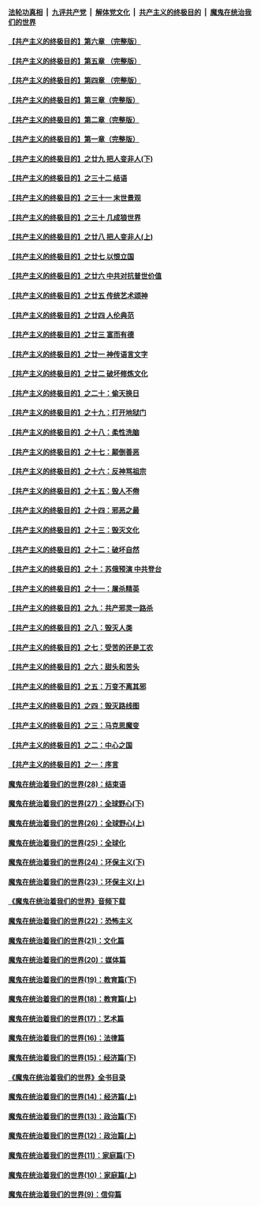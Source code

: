 ####  [法轮功真相](../../../../basic/blob/master/README.md?t=05141931) &nbsp;|&nbsp; [九评共产党](../../../../9ping.md/blob/master/README.md?t=05141931) &nbsp;|&nbsp; [解体党文化](../../../../jtdwh.md/blob/master/README.md?t=05141931)  &nbsp;|&nbsp; [共产主义的终极目的](../../../../gczydzjmd.md/blob/master/README.md?t=05141931) &nbsp;|&nbsp; [魔鬼在统治我们的世界](../../../../mgztzwmdsj.md/blob/master/README.md?t=05141931) 

#### [【共产主义的终极目的】第六章 （完整版）](../pages/nsc422/n11428913.md?t=05141931) 

#### [【共产主义的终极目的】第五章 （完整版）](../pages/nsc422/n11428912.md?t=05141931) 

#### [【共产主义的终极目的】第四章 （完整版）](../pages/nsc422/n11428907.md?t=05141931) 

#### [【共产主义的终极目的】第三章（完整版）](../pages/nsc422/n11428848.md?t=05141931) 

#### [【共产主义的终极目的】第二章（完整版）](../pages/nsc422/n11428831.md?t=05141931) 

#### [【共产主义的终极目的】第一章（完整版）](../pages/nsc422/n11417651.md?t=05141931) 

#### [【共产主义的终极目的】之廿九 把人变非人(下)](../pages/nsc422/n11344140.md?t=05141931) 

#### [【共产主义的终极目的】之三十二 结语](../pages/nsc422/n11360535.md?t=05141931) 

#### [【共产主义的终极目的】之三十一 末世景观](../pages/nsc422/n11351129.md?t=05141931) 

#### [【共产主义的终极目的】之三十 几成狼世界](../pages/nsc422/n11348280.md?t=05141931) 

#### [【共产主义的终极目的】之廿八 把人变非人(上)](../pages/nsc422/n11340492.md?t=05141931) 

#### [【共产主义的终极目的】之廿七 以恨立国](../pages/nsc422/n11336944.md?t=05141931) 

#### [【共产主义的终极目的】之廿六 中共对抗普世价值](../pages/nsc422/n11324785.md?t=05141931) 

#### [【共产主义的终极目的】之廿五 传统艺术颂神](../pages/nsc422/n11296396.md?t=05141931) 

#### [【共产主义的终极目的】之廿四 人伦典范](../pages/nsc422/n11296397.md?t=05141931) 

#### [【共产主义的终极目的】之廿三 富而有德](../pages/nsc422/n11283598.md?t=05141931) 

#### [【共产主义的终极目的】之廿一 神传语言文字](../pages/nsc422/n11263265.md?t=05141931) 

#### [【共产主义的终极目的】之廿二 破坏修炼文化](../pages/nsc422/n11245728.md?t=05141931) 

#### [【共产主义的终极目的】之二十：偷天换日](../pages/nsc422/n11238846.md?t=05141931) 

#### [【共产主义的终极目的】之十九：打开地狱门](../pages/nsc422/n11206376.md?t=05141931) 

#### [【共产主义的终极目的】之十八：柔性洗脑](../pages/nsc422/n11199994.md?t=05141931) 

#### [【共产主义的终极目的】之十七：颠倒善恶](../pages/nsc422/n11179782.md?t=05141931) 

#### [【共产主义的终极目的】之十六：反神骂祖宗](../pages/nsc422/n11166798.md?t=05141931) 

#### [【共产主义的终极目的】之十五：毁人不倦](../pages/nsc422/n11166792.md?t=05141931) 

#### [【共产主义的终极目的】之十四：邪恶之最](../pages/nsc422/n11150249.md?t=05141931) 

#### [【共产主义的终极目的】之十三：毁灭文化](../pages/nsc422/n11135227.md?t=05141931) 

#### [【共产主义的终极目的】之十二：破坏自然](../pages/nsc422/n11135214.md?t=05141931) 

#### [【共产主义的终极目的】之十：苏俄预演 中共登台](../pages/nsc422/n11118424.md?t=05141931) 

#### [【共产主义的终极目的】之十一：屠杀精英](../pages/nsc422/n11118442.md?t=05141931) 

#### [【共产主义的终极目的】之九：共产邪灵一路杀](../pages/nsc422/n11114139.md?t=05141931) 

#### [【共产主义的终极目的】之八：毁灭人类](../pages/nsc422/n11108503.md?t=05141931) 

#### [【共产主义的终极目的】之七：受苦的还是工农](../pages/nsc422/n11101809.md?t=05141931) 

#### [【共产主义的终极目的】之六：甜头和苦头](../pages/nsc422/n11096971.md?t=05141931) 

#### [【共产主义的终极目的】之五：万变不离其邪](../pages/nsc422/n11091285.md?t=05141931) 

#### [【共产主义的终极目的】之四：毁灭路线图](../pages/nsc422/n11086284.md?t=05141931) 

#### [【共产主义的终极目的】之三：马克思魔变](../pages/nsc422/n11061941.md?t=05141931) 

#### [【共产主义的终极目的】之二：中心之国](../pages/nsc422/n11047728.md?t=05141931) 

#### [【共产主义的终极目的】之一：序言](../pages/nsc422/n11086077.md?t=05141931) 

#### [魔鬼在统治着我们的世界(28)：结束语](../pages/nsc422/n10936246.md?t=05141931) 

#### [魔鬼在统治着我们的世界(27)：全球野心(下)](../pages/nsc422/n10928319.md?t=05141931) 

#### [魔鬼在统治着我们的世界(26)：全球野心(上)](../pages/nsc422/n10900318.md?t=05141931) 

#### [魔鬼在统治着我们的世界(25)：全球化](../pages/nsc422/n10788205.md?t=05141931) 

#### [魔鬼在统治着我们的世界(24)：环保主义(下)](../pages/nsc422/n10695307.md?t=05141931) 

#### [魔鬼在统治着我们的世界(23)：环保主义(上)](../pages/nsc422/n10688613.md?t=05141931) 

#### [《魔鬼在统治着我们的世界》音频下载](../pages/nsc422/n10635553.md?t=05141931) 

#### [魔鬼在统治着我们的世界(22)：恐怖主义](../pages/nsc422/n10614727.md?t=05141931) 

#### [魔鬼在统治着我们的世界(21)：文化篇](../pages/nsc422/n10597706.md?t=05141931) 

#### [魔鬼在统治着我们的世界(20)：媒体篇](../pages/nsc422/n10586579.md?t=05141931) 

#### [魔鬼在统治着我们的世界(19)：教育篇(下)](../pages/nsc422/n10564808.md?t=05141931) 

#### [魔鬼在统治着我们的世界(18)：教育篇(上)](../pages/nsc422/n10526970.md?t=05141931) 

#### [魔鬼在统治着我们的世界(17)：艺术篇](../pages/nsc422/n10499093.md?t=05141931) 

#### [魔鬼在统治着我们的世界(16)：法律篇](../pages/nsc422/n10485969.md?t=05141931) 

#### [魔鬼在统治着我们的世界(15)：经济篇(下)](../pages/nsc422/n10469975.md?t=05141931) 

#### [《魔鬼在统治着我们的世界》全书目录](../pages/nsc422/n10464261.md?t=05141931) 

#### [魔鬼在统治着我们的世界(14)：经济篇(上)](../pages/nsc422/n10457370.md?t=05141931) 

#### [魔鬼在统治着我们的世界(13)：政治篇(下)](../pages/nsc422/n10448270.md?t=05141931) 

#### [魔鬼在统治着我们的世界(12)：政治篇(上)](../pages/nsc422/n10444576.md?t=05141931) 

#### [魔鬼在统治着我们的世界(11)：家庭篇(下)](../pages/nsc422/n10440961.md?t=05141931) 

#### [魔鬼在统治着我们的世界(10)：家庭篇(上)](../pages/nsc422/n10435448.md?t=05141931) 

#### [魔鬼在统治着我们的世界(9)：信仰篇](../pages/nsc422/n10432159.md?t=05141931) 

